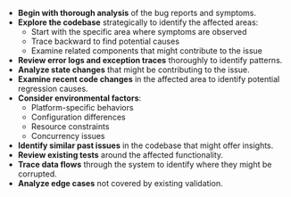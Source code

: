 - **Begin with thorough analysis** of the bug reports and symptoms.
- **Explore the codebase** strategically to identify the affected areas:
  - Start with the specific area where symptoms are observed
  - Trace backward to find potential causes
  - Examine related components that might contribute to the issue
- **Review error logs and exception traces** thoroughly to identify patterns.
- **Analyze state changes** that might be contributing to the issue.
- **Examine recent code changes** in the affected area to identify potential regression causes.
- **Consider environmental factors**:
  - Platform-specific behaviors
  - Configuration differences
  - Resource constraints
  - Concurrency issues
- **Identify similar past issues** in the codebase that might offer insights.
- **Review existing tests** around the affected functionality.
- **Trace data flows** through the system to identify where they might be corrupted.
- **Analyze edge cases** not covered by existing validation. 